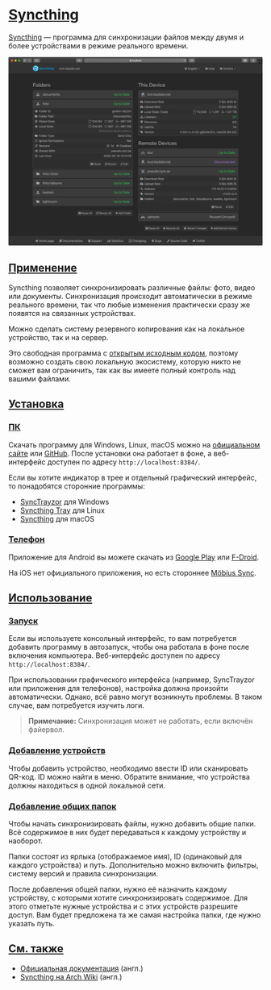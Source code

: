 # [Syncthing](#syncthing)

[Syncthing](https://syncthing.net) — программа для синхронизации файлов между
двумя и более устройствами в режиме реального времени.

![Скриншот веб-интерфейса Syncthing](/media/syncthing.jpg)

## [Применение](#utilization)

Syncthing позволяет синхронизировать различные файлы: фото, видео или
документы. Синхронизация происходит автоматически в режиме реального времени,
так что любые изменения практически сразу же появятся на связанных устройствах.

Можно сделать систему резервного копирования как на локальное устройство, так
и на сервер.

Это свободная программа с [открытым исходным
кодом](https://github.com/syncthing/syncthing), поэтому возможно создать свою
локальную экосистему, которую никто не сможет вам ограничить, так как вы имеете
полный контроль над вашими файлами.

## [Установка](#installation)

### [ПК](#desktop)

Скачать программу для Windows, Linux, macOS можно на
[официальном сайте](https://syncthing.net/downloads) или
[GitHub](https://github.com/syncthing/syncthing/releases). После установки
она работает в фоне, а веб-интерфейс доступен по адресу
`http://localhost:8384/`.

Если вы хотите индикатор в трее и отдельный графический интерфейс, то
понадобятся сторонние программы:

- [SyncTrayzor](https://github.com/canton7/SyncTrayzor/releases) для Windows
- [Syncthing Tray](https://github.com/Martchus/syncthingtray/releases) для Linux
- [Syncthing](https://github.com/syncthing/syncthing-macos/releases) для macOS

### [Телефон](#mobile)

Приложение для Android вы можете скачать из
[Google Play](https://play.google.com/store/apps/details?id=com.nutomic.syncthingandroid)
или [F-Droid](https://f-droid.org/packages/com.nutomic.syncthingandroid).

На iOS нет официального приложения, но есть стороннее
[Möbius Sync](https://apps.apple.com/us/app/mobiussync/id1539203216).

## [Использование](#usage)

### [Запуск](#launch)

Если вы используете консольный интерфейс, то вам потребуется добавить программу
в автозапуск, чтобы она работала в фоне после включения компьютера.
Веб-интерфейс доступен по адресу `http://localhost:8384/`.

При использовании графического интерфейса (например, SyncTrayzor или приложения
для телефонов), настройка должна произойти автоматически. Однако, всё равно
могут возникнуть проблемы. В таком случае, вам потребуется изучить логи.

> **Примечание:** Синхронизация может не работать, если включён файервол.

### [Добавление устройств](#adding-devices)

Чтобы добавить устройство, необходимо ввести ID или сканировать QR-код. ID
можно найти в меню. Обратите внимание, что устройства должны находиться в одной
локальной сети.

### [Добавление общих папок](#adding-shared-folders)

Чтобы начать синхронизировать файлы, нужно добавить общие папки. Всё содержимое
в них будет передаваться к каждому устройству и наоборот.

Папки состоят из ярлыка (отображаемое имя), ID (одинаковый для каждого
устройства) и путь. Дополнительно можно включить фильтры, систему версий и
правила синхронизации.

После добавления общей папки, нужно её назначить каждому устройству, с которыми
хотите синхронизировать содержимое. Для этого отметьте нужные устройства и с
этих устройств разрешите доступ. Вам будет предложена та же самая настройка
папки, где нужно указать путь.

## [См. также](#see-also)

- [Официальная документация](https://docs.syncthing.net/intro/getting-started.html)
(англ.)
- [Syncthing на Arch Wiki](https://wiki.archlinux.org/title/Syncthing) (англ.)
